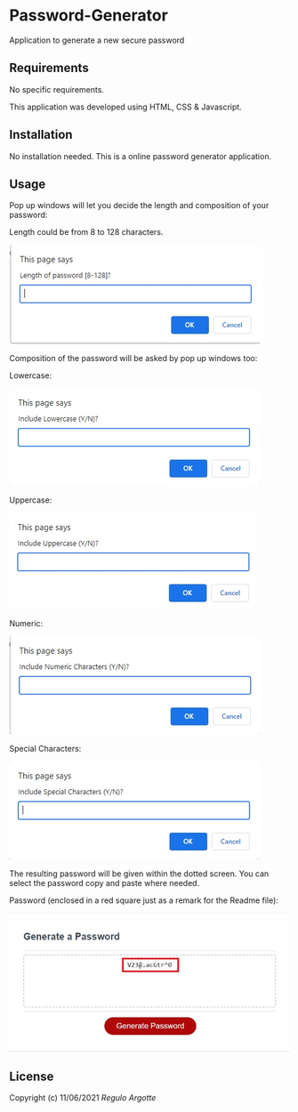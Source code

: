 # Password-Generator
Application to generate a new secure password

Requirements
------------

No specific requirements.

This application was developed using HTML, CSS & Javascript.

Installation
------------

No installation needed.
This is a online password generator application.


Usage
------------
Pop up windows will let you decide the length and composition of your password:

Length could be from 8 to 128 characters.

<img src= "Develop/img/Length.jpg" alt= "Input length from 8 to 128">

Composition of the password will be asked by pop up windows too:

Lowercase:

<img src= "Develop/img/Lowercase.jpg" alt= "Lowercase included in the password?">

Uppercase:

<img src= "Develop/img/Uppercase.jpg" alt= "Uppercase included in the password?">

Numeric:

<img src= "Develop/img/Numeric.jpg" alt= "Numeric included in the password?">

Special Characters:

<img src= "Develop/img/Special.jpg" alt= "Symbols included in the password?">

The resulting password will be given within the dotted screen. You can select the password copy and paste where needed.

Password (enclosed in a red square just as a remark for the Readme file):

<img src= "Develop/img/Password.jpg" alt= "Resulting password">

## License
Copyright (c) 11/06/2021 _Regulo Argotte_